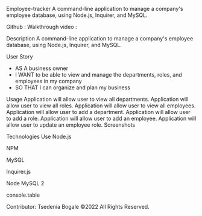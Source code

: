Employee-tracker
A command-line application to manage a company's employee database, using Node.js, Inquirer, and MySQL.

Github : 
Walkthrough video : 

Description
A command-line application to manage a company's employee database, using Node.js, Inquirer, and MySQL.

User Story
- AS A business owner
- I WANT to be able to view and manage the departments, roles, and employees in my company
- SO THAT I can organize and plan my business

Usage
Application will allow user to view all departments.
Application will allow user to view all roles.
Application will allow user to view all employees.
Application will allow user to add a department.
Application will allow user to add a role.
Application will allow user to add an employee.
Application will allow user to update an employee role.
Screenshots
    

Technologies Use
Node.js

NPM

MySQL

Inquirer.js

Node MySQL 2

console.table

Contributor:
Tsedenia Bogale ©2022 All Rights Reserved.